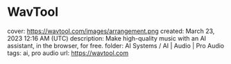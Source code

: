 # WavTool

cover: https://wavtool.com/images/arrangement.png
created: March 23, 2023 12:16 AM (UTC)
description: Make high-quality music with an AI assistant, in the browser, for free.
folder: AI Systems / AI | Audio | Pro Audio
tags: ai, pro audio
url: https://wavtool.com
